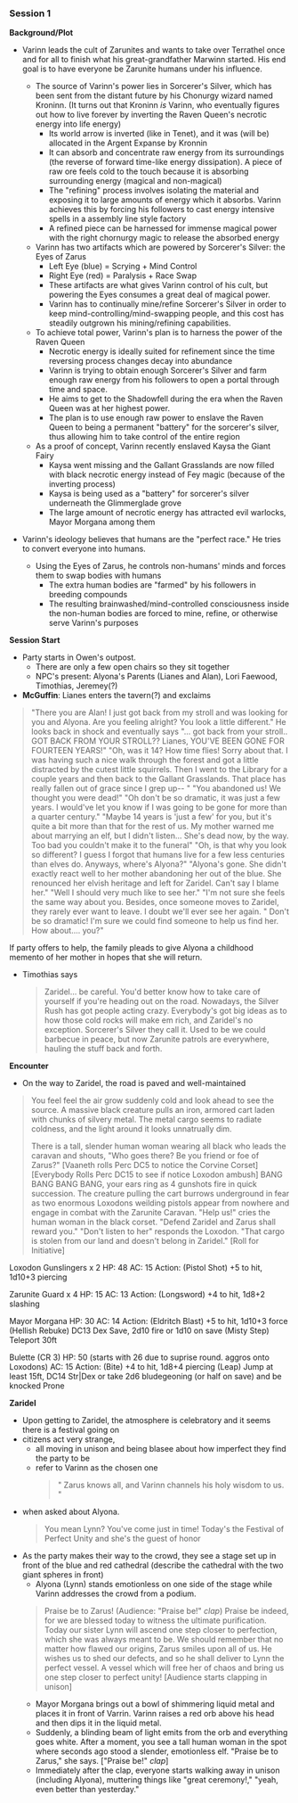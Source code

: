 ### Session 1
**Background/Plot**
- Varinn leads the cult of Zarunites and wants to take over Terrathel once and for all to finish what his great-grandfather Marwinn started. His end goal is to have everyone be Zarunite humans under his influence.

  - The source of Varinn's power lies in Sorcerer's Silver, which has been sent from the distant future by his Chonurgy wizard named Kroninn. (It turns out that Kroninn *is* Varinn, who eventually figures out how to live forever by inverting the Raven Queen's necrotic energy into life energy)
    - Its world arrow is inverted (like in Tenet), and it was (will be) allocated in the Argent Expanse by Kronnin
    - It can absorb and concentrate raw energy from its surroundings (the reverse of forward time-like energy dissipation). A piece of raw ore feels cold to the touch because it is absorbing surrounding energy (magical and non-magical)
    - The "refining" process involves isolating the material and exposing it to large amounts of energy which it absorbs. Varinn achieves this by forcing his followers to cast energy intensive spells in a assembly line style factory
    - A refined piece can be harnessed for immense magical power with the right chornurgy magic to release the absorbed energy
  - Varinn has two artifacts which are powered by Sorcerer's Silver: the Eyes of Zarus
    - Left Eye (blue) = Scrying + Mind Control
    - Right Eye (red) = Paralysis + Race Swap
    - These artifacts are what gives Varinn control of his cult, but powering the Eyes consumes a great deal of magical power. 
    - Varinn has to continually mine/refine Sorcerer's Silver in order to keep mind-controlling/mind-swapping people, and this cost has steadily outgrown his mining/refining capabilities. 
  - To achieve total power, Varinn's plan is to harness the power of the Raven Queen
    - Necrotic energy is ideally suited for refinement since the time reversing process changes decay into abundance
    - Varinn is trying to obtain enough Sorcerer's Silver and farm enough raw energy from his followers to open a portal through time and space. 
    - He aims to get to the Shadowfell during the era when the Raven Queen was at her highest power. 
    - The plan is to use enough raw power to enslave the Raven Queen to being a permanent "battery" for the sorcerer's silver, thus allowing him to take control of the entire region
  - As a proof of concept, Varinn recently enslaved Kaysa the Giant Fairy
    - Kaysa went missing and the Gallant Grasslands are now filled with black necrotic energy instead of Fey magic (because of the inverting process)
    - Kaysa is being used as a "battery" for sorcerer's silver underneath the Glimmerglade grove
    - The large amount of necrotic energy has attracted evil warlocks, Mayor Morgana among them
- Varinn's ideology believes that humans are the "perfect race." He tries to convert everyone into humans.
    - Using the Eyes of Zarus, he controls non-humans' minds and forces them to swap bodies with humans
      - The extra human bodies are "farmed" by his followers in breeding compounds
      - The resulting brainwashed/mind-controlled consciousness inside the non-human bodies are forced to mine, refine, or otherwise serve Varinn's purposes



**Session Start**
- Party starts in Owen's outpost. 
  - There are only a few open chairs so they sit together
  - NPC's present: Alyona's Parents (Lianes and Alan), Lori Faewood, Timothias, Jeremey(?)
- **McGuffin**: Lianes enters the tavern(?) and exclaims 
 >"There you are Alan! I just got back from my stroll and was looking for you and Alyona. Are you feeling alright? You look a little different." 
 >He looks back in shock and eventually says "... got back from your stroll.. GOT BACK FROM YOUR STROLL?? Lianes, YOU'VE BEEN GONE FOR FOURTEEN YEARS!"
 "Oh, was it 14? How time flies! Sorry about that. I was having such a nice walk through the forest and got a little distracted by the cutest little squirrels. Then I went to the Library for a couple years and then back to the Gallant Grasslands. That place has really fallen out of grace since I grep up-- "
 "You abandoned us! We thought you were dead!"
 "Oh don't be so dramatic, it was just a few years. I would've let you know if I was going to be gone for more than a quarter century."
 "Maybe 14 years is 'just a few' for you, but it's quite a bit more than that for the rest of us. My mother warned me about marrying an elf, but I didn't listen... She's dead now, by the way. Too bad you couldn't make it to the funeral" 
 "Oh, is that why you look so different? I guess I forgot that humans live for a few less centuries than elves do. Anyways, where's Alyona?"
 "Alyona's gone. She didn't exactly react well to her mother abandoning her out of the blue. She renounced her elvish heritage and left for Zaridel. Can't say I blame her."
 "Well I should very much like to see her."
 "I'm not sure she feels the same way about you. Besides, once someone moves to Zaridel, they rarely ever want to leave. I doubt we'll ever see her again. 
" Don't be so dramatic! I'm sure we could find someone to help us find her. How about.... you?"

If party offers to help, the family pleads to give Alyona a childhood memento of her mother in hopes that she will return.



- Timothias says
  > Zaridel... be careful. You'd better know how to take care of yourself if you're heading out on the road. Nowadays, the Silver Rush has got people acting crazy. Everybody's got big ideas as to how those cold rocks will make em rich, and Zaridel's no exception. Sorcerer's Silver they call it. Used to be we could barbecue in peace, but now Zarunite patrols are everywhere, hauling the stuff back and forth. 
  
**Encounter**
- On the way to Zaridel, the road is paved and well-maintained
> You feel feel the air grow suddenly cold and look ahead to see the source. A massive black creature pulls an iron, armored cart laden with chunks of silvery metal. The metal cargo seems to radiate coldness, and the light around it looks unnatrually dim. 
>
> There is a tall, slender human woman wearing all black who leads the caravan and shouts, "Who goes there? Be you friend or foe of Zarus?"
> [Vaaneth rolls Perc DC5 to notice the Corvine Corset]
> [Everybody Rolls Perc DC15 to see if notice Loxodon ambush]
> BANG BANG BANG BANG, your ears ring as 4 gunshots fire in quick succession. The creature pulling the cart burrows underground in fear as two enormous Loxodons weilding pistols appear from nowhere and engage in combat with the Zarunite Caravan. 
> "Help us!" cries the human woman in the black corset. "Defend Zaridel and Zarus shall reward you."
> "Don't listen to her" responds the Loxodon. "That cargo is stolen from our land and doesn't belong in Zaridel." 
[Roll for Initiative]

Loxodon Gunslingers x 2
  HP: 48
  AC: 15
  Action: (Pistol Shot) +5 to hit, 1d10+3 piercing

Zarunite Guard x 4
  HP: 15
  AC: 13
  Action: (Longsword) +4 to hit, 1d8+2 slashing

Mayor Morgana
  HP: 30
  AC: 14
  Action: (Eldritch Blast) +5 to hit, 1d10+3 force
  (Hellish Rebuke) DC13 Dex Save, 2d10 fire or 1d10 on save
  (Misty Step) Teleport 30ft

Bulette (CR 3)
  HP: 50 (starts with 26 due to suprise round. aggros onto Loxodons)
  AC: 15
  Action: (Bite) +4 to hit, 1d8+4 piercing
  (Leap) Jump at least 15ft, DC14 Str|Dex or take 2d6 bludegeoning (or half on save) and be knocked Prone 

**Zaridel**
- Upon getting to Zaridel, the atmosphere is celebratory and it seems there is a festival going on
- citizens act very strange, 
  - all moving in unison and being blasee about how imperfect they find the party to be
  - refer to Varinn as the chosen one 
     >" Zarus knows all, and Varinn channels his holy wisdom to us. " 
- when asked about Alyona.
    > You mean Lynn? You've come just in time! Today's the Festival of Perfect Unity and she's the guest of honor
- As the party makes their way to the crowd, they see a stage set up in front of the blue and red cathedral (describe the cathedral with the two giant spheres in front)
  - Alyona (Lynn) stands emotionless on one side of the stage while Varinn addresses the crowd from a podium. 
  > Praise be to Zarus! (Audience: "Praise be!" *clap*) Praise be indeed, for we are blessed today to witness the ultimate purification. Today our sister Lynn will ascend one step closer to perfection, which she was always meant to be. We should remember that no matter how flawed our origins, Zarus smiles upon all of us. He wishes us to shed our defects, and so he shall deliver to Lynn the perfect vessel. A vessel which will free her of chaos and bring us one step closer to perfect unity! [Audience starts clapping in unison]
  - Mayor Morgana brings out a bowl of shimmering liquid metal and places it in front of Varrin. Varinn raises a red orb above his head and then dips it in the liquid metal. 
  - Suddenly, a blinding beam of light emits from the orb and everything goes white. After a moment, you see a tall human woman in the spot where seconds ago stood a slender, emotionless elf. "Praise be to Zarus," she says. ["Praise be!" *clap*]
  - Immediately after the clap, everyone starts walking away in unison (including Alyona), muttering things like "great ceremony!," "yeah, even better than yesterday."